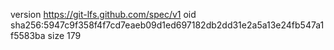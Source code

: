 version https://git-lfs.github.com/spec/v1
oid sha256:5947c9f358f4f7cd7eaeb09d1ed697182db2dd31e2a5a13e24fb547a1f5583ba
size 179
